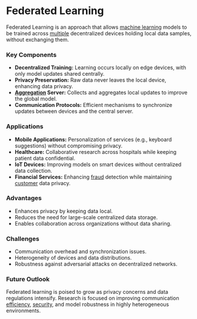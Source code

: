 # Federated Learning

Federated Learning is an approach that allows [machine learning](../m/machine_learning.md) models to be trained across [multiple](../m/multiple.md) decentralized devices holding local data samples, without exchanging them.

### Key Components
- **Decentralized Training:** Learning occurs locally on edge devices, with only model updates shared centrally.
- **Privacy Preservation:** Raw data never leaves the local device, enhancing data privacy.
- **[Aggregation](../a/aggregation.md) Server:** Collects and aggregates local updates to improve the global model.
- **Communication Protocols:** Efficient mechanisms to synchronize updates between devices and the central server.

### Applications
- **Mobile Applications:** Personalization of services (e.g., keyboard suggestions) without compromising privacy.
- **Healthcare:** Collaborative research across hospitals while keeping patient data confidential.
- **IoT Devices:** Improving models on smart devices without centralized data collection.
- **Financial Services:** Enhancing [fraud](../f/fraud.md) detection while maintaining [customer](../c/customer.md) data privacy.

### Advantages
- Enhances privacy by keeping data local.
- Reduces the need for large-scale centralized data storage.
- Enables collaboration across organizations without data sharing.

### Challenges
- Communication overhead and synchronization issues.
- Heterogeneity of devices and data distributions.
- Robustness against adversarial attacks on decentralized networks.

### Future Outlook
Federated learning is poised to grow as privacy concerns and data regulations intensify. Research is focused on improving communication [efficiency](../e/efficiency.md), [security](../s/security.md), and model robustness in highly heterogeneous environments.
